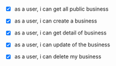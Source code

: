 #

- [x] as a user, i can get all public business
- [x] as a user, i can create a business

- [x] as a user, i can get detail of business
- [x] as a user, i can update of the business
- [x] as a user, i can delete my business
